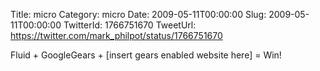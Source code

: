 Title: micro
Category: micro
Date: 2009-05-11T00:00:00
Slug: 2009-05-11T00:00:00
TwitterId: 1766751670
TweetUrl: https://twitter.com/mark_philpot/status/1766751670

Fluid + GoogleGears + [insert gears enabled website here] = Win!